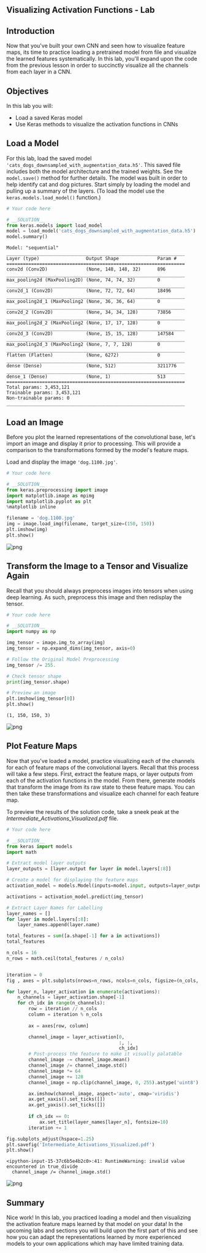 ## Visualizing Activation Functions - Lab

## Introduction

Now that you've built your own CNN and seen how to visualize feature maps, its time to practice loading a pretrained model from file and visualize the learned features systematically. In this lab, you'll expand upon the code from the previous lesson in order to succinctly visualize all the channels from each layer in a CNN.

## Objectives

In this lab you will: 

- Load a saved Keras model 
- Use Keras methods to visualize the activation functions in CNNs 

## Load a Model  

For this lab, load the saved model `'cats_dogs_downsampled_with_augmentation_data.h5'`. This saved file includes both the model architecture and the trained weights. See the `model.save()` method for further details. The model was built in order to help identify cat and dog pictures. Start simply by loading the model and pulling up a summary of the layers. (To load the model use the `keras.models.load_model()` function.) 


```python
# Your code here
```


```python
# __SOLUTION__
from keras.models import load_model
model = load_model('cats_dogs_downsampled_with_augmentation_data.h5')
model.summary()
```

    Model: "sequential"
    _________________________________________________________________
    Layer (type)                 Output Shape              Param #   
    =================================================================
    conv2d (Conv2D)              (None, 148, 148, 32)      896       
    _________________________________________________________________
    max_pooling2d (MaxPooling2D) (None, 74, 74, 32)        0         
    _________________________________________________________________
    conv2d_1 (Conv2D)            (None, 72, 72, 64)        18496     
    _________________________________________________________________
    max_pooling2d_1 (MaxPooling2 (None, 36, 36, 64)        0         
    _________________________________________________________________
    conv2d_2 (Conv2D)            (None, 34, 34, 128)       73856     
    _________________________________________________________________
    max_pooling2d_2 (MaxPooling2 (None, 17, 17, 128)       0         
    _________________________________________________________________
    conv2d_3 (Conv2D)            (None, 15, 15, 128)       147584    
    _________________________________________________________________
    max_pooling2d_3 (MaxPooling2 (None, 7, 7, 128)         0         
    _________________________________________________________________
    flatten (Flatten)            (None, 6272)              0         
    _________________________________________________________________
    dense (Dense)                (None, 512)               3211776   
    _________________________________________________________________
    dense_1 (Dense)              (None, 1)                 513       
    =================================================================
    Total params: 3,453,121
    Trainable params: 3,453,121
    Non-trainable params: 0
    _________________________________________________________________


## Load an Image

Before you plot the learned representations of the convolutional base, let's import an image and display it prior to processing. This will provide a comparison to the transformations formed by the model's feature maps.   

Load and display the image `'dog.1100.jpg'`.


```python
# Your code here
```


```python
# __SOLUTION__
from keras.preprocessing import image
import matplotlib.image as mpimg
import matplotlib.pyplot as plt
%matplotlib inline

filename = 'dog.1100.jpg'
img = image.load_img(filename, target_size=(150, 150))
plt.imshow(img)
plt.show()
```


![png](index_files/index_5_0.png)


## Transform the Image to a Tensor and Visualize Again

Recall that you should always preprocess images into tensors when using deep learning. As such, preprocess this image and then redisplay the tensor.


```python
# Your code here
```


```python
# __SOLUTION__
import numpy as np

img_tensor = image.img_to_array(img)
img_tensor = np.expand_dims(img_tensor, axis=0)

# Follow the Original Model Preprocessing
img_tensor /= 255.

# Check tensor shape
print(img_tensor.shape)

# Preview an image
plt.imshow(img_tensor[0])
plt.show()
```

    (1, 150, 150, 3)



![png](index_files/index_8_1.png)


## Plot Feature Maps

Now that you've loaded a model, practice visualizing each of the channels for each of feature maps of the convolutional layers. Recall that this process will take a few steps. First, extract the feature maps, or layer outputs from each of the activation functions in the model. From there, generate models that transform the image from its raw state to these feature maps. You can then take these transformations and visualize each channel for each feature map.  

To preview the results of the solution code, take a sneek peak at the *Intermediate_Activations_Visualized.pdf* file.


```python
# Your code here
```


```python
# __SOLUTION__
from keras import models
import math 

# Extract model layer outputs
layer_outputs = [layer.output for layer in model.layers[:8]]

# Create a model for displaying the feature maps
activation_model = models.Model(inputs=model.input, outputs=layer_outputs)

activations = activation_model.predict(img_tensor)

# Extract Layer Names for Labelling
layer_names = []
for layer in model.layers[:8]:
    layer_names.append(layer.name)

total_features = sum([a.shape[-1] for a in activations])
total_features

n_cols = 16
n_rows = math.ceil(total_features / n_cols)


iteration = 0
fig , axes = plt.subplots(nrows=n_rows, ncols=n_cols, figsize=(n_cols, n_rows*1.5))

for layer_n, layer_activation in enumerate(activations):
    n_channels = layer_activation.shape[-1]
    for ch_idx in range(n_channels):
        row = iteration // n_cols
        column = iteration % n_cols
    
        ax = axes[row, column]

        channel_image = layer_activation[0,
                                         :, :,
                                         ch_idx]
        # Post-process the feature to make it visually palatable
        channel_image -= channel_image.mean()
        channel_image /= channel_image.std()
        channel_image *= 64
        channel_image += 128
        channel_image = np.clip(channel_image, 0, 255).astype('uint8')

        ax.imshow(channel_image, aspect='auto', cmap='viridis')
        ax.get_xaxis().set_ticks([])
        ax.get_yaxis().set_ticks([])
        
        if ch_idx == 0:
            ax.set_title(layer_names[layer_n], fontsize=10)
        iteration += 1

fig.subplots_adjust(hspace=1.25)
plt.savefig('Intermediate_Activations_Visualized.pdf')
plt.show()
```

    <ipython-input-15-37c6b5e4b2c0>:41: RuntimeWarning: invalid value encountered in true_divide
      channel_image /= channel_image.std()



![png](index_files/index_11_1.png)


## Summary

Nice work! In this lab, you practiced loading a model and then visualizing the activation feature maps learned by that model on your data! In the upcoming labs and sections you will build upon the first part of this and see how you can adapt the representations learned by more experienced models to your own applications which may have limited training data.
